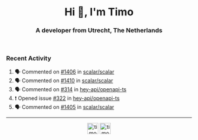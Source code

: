 <h1 align="center">Hi 👋, I'm Timo</h1>
<h3 align="center">A developer from Utrecht, The Netherlands</h3>
<br/>
<!-- https://github.com/rahuldkjain/github-profile-readme-generator --!>

<!--  <p align="left"><img src="https://github-readme-stats.vercel.app/api?username=timoglastra&show_icons=true&count_private=true&" alt="timoglastra" /></p> --!>

<!--
Github language stats
<p align="left"><img src="https://github-readme-stats.vercel.app/api/top-langs/?username=timoglastra&layout=compact" alt="timoglastra" /><p>
-->

<!-- Codestats language stats -->
<!-- <p align="left"><img src="https://codestats-readme.vercel.app/api/top-langs/?username=timoglastra&layout=compact&language_count=12" alt="timoglastra" /><p>    --!>
  
<h3>Recent Activity</h3>

<!--START_SECTION:activity-->
1. 🗣 Commented on [#1406](https://github.com/scalar/scalar/issues/1406#issuecomment-2046039345) in [scalar/scalar](https://github.com/scalar/scalar)
2. 🗣 Commented on [#1410](https://github.com/scalar/scalar/pull/1410#issuecomment-2046038688) in [scalar/scalar](https://github.com/scalar/scalar)
3. 🗣 Commented on [#314](https://github.com/hey-api/openapi-ts/issues/314#issuecomment-2045862491) in [hey-api/openapi-ts](https://github.com/hey-api/openapi-ts)
4. ❗ Opened issue [#322](https://github.com/hey-api/openapi-ts/issues/322) in [hey-api/openapi-ts](https://github.com/hey-api/openapi-ts)
5. 🗣 Commented on [#1405](https://github.com/scalar/scalar/issues/1405#issuecomment-2045841208) in [scalar/scalar](https://github.com/scalar/scalar)
<!--END_SECTION:activity-->

---

<p align="center">
<a href="https://twitter.com/timoglastra" target="blank"><img align="center" src="https://cdn.jsdelivr.net/npm/simple-icons@3.0.1/icons/twitter.svg" alt="timoglastra" height="30" width="30" /></a>
<a href="https://linkedin.com/in/timoglastra" target="blank"><img align="center" src="https://cdn.jsdelivr.net/npm/simple-icons@3.0.1/icons/linkedin.svg" alt="timoglastra" height="30" width="30" /></a>
</p>



